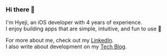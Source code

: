 ### Hi there 👋

I'm Hyeji, an iOS developer with 4 years of experience.  
I enjoy building apps that are simple, intuitive, and fun to use 🚀  

For more about me, check out my [LinkedIn](https://www.linkedin.com/in/kimhyejii/).  
I also write about development on my [Tech Blog](https://kimhyeji.dev).
